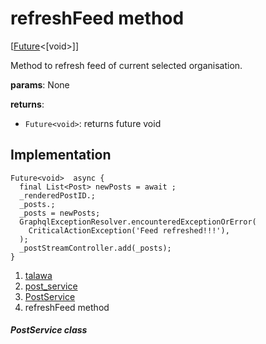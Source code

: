 
<div>

# refreshFeed method

</div>


[[Future](https://api.flutter.dev/flutter/dart-core/Future-class.html)\<[void\>]]




Method to refresh feed of current selected organisation.

**params**: None

**returns**:

-   `Future<void>`: returns future void



## Implementation

``` language-dart
Future<void>  async {
  final List<Post> newPosts = await ;
  _renderedPostID.;
  _posts.;
  _posts = newPosts;
  GraphqlExceptionResolver.encounteredExceptionOrError(
    CriticalActionException('Feed refreshed!!!'),
  );
  _postStreamController.add(_posts);
}
```







1.  [talawa](../../index.html)
2.  [post_service](../../services_post_service/)
3.  [PostService](../../services_post_service/PostService-class.html)
4.  refreshFeed method

##### PostService class







